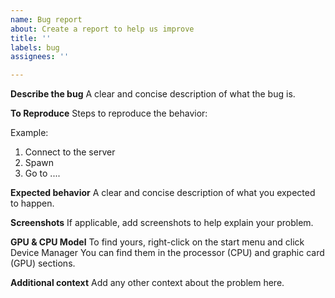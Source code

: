 ```yaml
---
name: Bug report
about: Create a report to help us improve
title: ''
labels: bug
assignees: ''

---
```


**Describe the bug**
A clear and concise description of what the bug is.

**To Reproduce**
Steps to reproduce the behavior:

Example:
1. Connect to the server
2. Spawn
3. Go to ....

**Expected behavior**
A clear and concise description of what you expected to happen.

**Screenshots**
If applicable, add screenshots to help explain your problem.

**GPU & CPU Model**
To find yours, right-click on the start menu and click Device Manager
You can find them in the processor (CPU) and graphic card (GPU) sections.

**Additional context**
Add any other context about the problem here.
